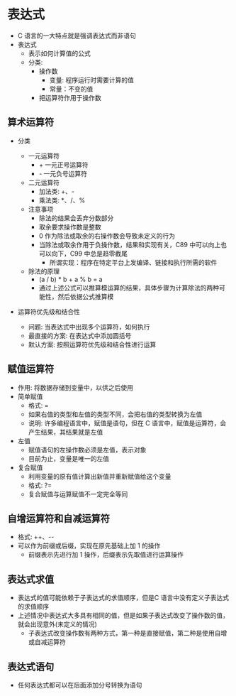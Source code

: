 # 表达式

- C 语言的一大特点就是强调表达式而非语句
- 表达式
  - 表示如何计算值的公式
  - 分类: 
    - 操作数
      - 变量: 程序运行时需要计算的值
      - 常量：不变的值
    - 把运算符作用于操作数

## 算术运算符

- 分类

  - 一元运算符
    - \+ 一元正号运算符
    - \- 一元负号运算符
  - 二元运算符
    - 加法类: +、-
    - 乘法类: \*、/、%
  - 注意事项
    - 除法的结果会丢弃分数部分
    - 取余要求操作数是整数
    - 0 作为除法或取余的右操作数会导致未定义的行为
    - 当除法或取余作用于负操作数，结果和实现有关，C89 中可以向上也可以向下，C99 中总是趋零截尾
      - 所谓实现：程序在特定平台上发编译、链接和执行所需的软件
  - 除法的原理
    - (a / b) \* b + a % b = a
    - 通过上述公式可以推算模运算的结果，具体步骤为计算除法的两种可能性，然后依据公式推算模

- 运算符优先级和结合性
  - 问题: 当表达式中出现多个运算符，如何执行
  - 最直接的方案: 在表达式中添加圆括号
  - 默认方案: 按照运算符优先级和结合性进行运算

## 赋值运算符

- 作用: 将数据存储到变量中，以供之后使用
- 简单赋值
  - 格式: =
  - 如果右值的类型和左值的类型不同，会把右值的类型转换为左值
  - 说明: 许多编程语言中，赋值是语句，但在 C 语言中，赋值是运算符，会产生结果，其结果就是左值
- 左值
  - 赋值语句的左操作数必须是左值，表示对象
  - 目前为止，变量是唯一的左值
- 复合赋值
  - 利用变量的原有值计算出新值并重新赋值给这个变量
  - 格式: ?=
  - 复合赋值与运算赋值不一定完全等同

## 自增运算符和自减运算符

- 格式: ++、--
- 可以作为前缀或后缀，实现在原先基础上加 1 的操作
  - 前缀表示先进行加 1 操作，后缀表示先取值进行运算操作

## 表达式求值
- 表达式的值可能依赖于子表达式的求值顺序，但是C 语言中没有定义子表达式的求值顺序
- 上述情况中表达式大多具有相同的值，但是如果子表达式改变了操作数的值，就会出现意外(未定义的情况)
  - 子表达式改变操作数有两种方式，第一种是直接赋值，第二种是使用自增或自减运算符


## 表达式语句

- 任何表达式都可以在后面添加分号转换为语句
